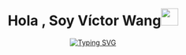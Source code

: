 <h1 align="center">Hola , Soy Víctor Wang<img src="https://media.giphy.com/media/hvRJCLFzcasrR4ia7z/giphy.gif" width="35"></h1>
<p align="center">
  <a href="https://github.com/DenverCoder1/readme-typing-svg"><img src="https://readme-typing-svg.herokuapp.com?font=Times+New+Roman&size=25&pause=1000&color=4369F7&width=435&lines=%C2%A1Bienvenido+a+mi+perfil+de+GitHub!;Data+Lover+%F0%9F%92%99;Estudiante+de+Desarrollo+de+Aplicaciones+Multiplataforma;Datos+como+herramienta+de+cambio" alt="Typing SVG"></a>
</p>

